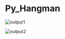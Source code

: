 # Py_Hangman 

![output1](https://user-images.githubusercontent.com/64004539/102926049-5ecc8680-44ba-11eb-80db-4c88ffab6b66.jpg)

![output2](https://user-images.githubusercontent.com/64004539/102926102-7572dd80-44ba-11eb-9e59-d9d0d4147d9a.jpg)

